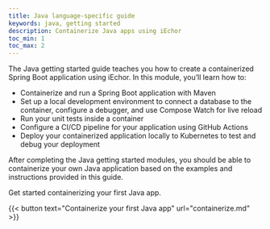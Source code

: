 ```yaml
---
title: Java language-specific guide
keywords: java, getting started
description: Containerize Java apps using iEchor
toc_min: 1
toc_max: 2
---
```


The Java getting started guide teaches you how to create a containerized Spring Boot application using iEchor. In this module, you’ll learn how to:

* Containerize and run a Spring Boot application with Maven
* Set up a local development environment to connect a database to the container, configure a debugger, and use Compose Watch for live reload
* Run your unit tests inside a container
* Configure a CI/CD pipeline for your application using GitHub Actions
* Deploy your containerized application locally to Kubernetes to test and debug your deployment

After completing the Java getting started modules, you should be able to containerize your own Java application based on the examples and instructions provided in this guide.

Get started containerizing your first Java app.

{{< button text="Containerize your first Java app" url="containerize.md" >}}